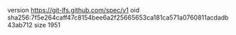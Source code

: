 version https://git-lfs.github.com/spec/v1
oid sha256:7f5e264caff47c8154bee6a2f25665653ca181ca571a0760811acdadb43ab712
size 1951
